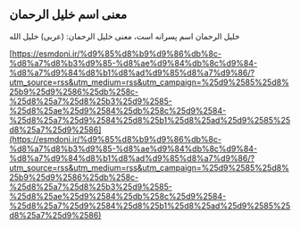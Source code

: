 ## معنی اسم خلیل الرحمان


خلیل الرحمان اسم پسرانه است، معنی خلیل الرحمان: (عربی) خلیل الله

[https://esmdoni.ir/%d9%85%d8%b9%d9%86%db%8c-%d8%a7%d8%b3%d9%85-%d8%ae%d9%84%db%8c%d9%84-%d8%a7%d9%84%d8%b1%d8%ad%d9%85%d8%a7%d9%86/?utm_source=rss&utm_medium=rss&utm_campaign=%25d9%2585%25d8%25b9%25d9%2586%25db%258c-%25d8%25a7%25d8%25b3%25d9%2585-%25d8%25ae%25d9%2584%25db%258c%25d9%2584-%25d8%25a7%25d9%2584%25d8%25b1%25d8%25ad%25d9%2585%25d8%25a7%25d9%2586](https://esmdoni.ir/%d9%85%d8%b9%d9%86%db%8c-%d8%a7%d8%b3%d9%85-%d8%ae%d9%84%db%8c%d9%84-%d8%a7%d9%84%d8%b1%d8%ad%d9%85%d8%a7%d9%86/?utm_source=rss&utm_medium=rss&utm_campaign=%25d9%2585%25d8%25b9%25d9%2586%25db%258c-%25d8%25a7%25d8%25b3%25d9%2585-%25d8%25ae%25d9%2584%25db%258c%25d9%2584-%25d8%25a7%25d9%2584%25d8%25b1%25d8%25ad%25d9%2585%25d8%25a7%25d9%2586) 